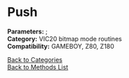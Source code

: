 # Push

**Parameters:** ;  
**Category:** VIC20 bitmap mode routines  
**Compatibility:** GAMEBOY, Z80, Z180  


[Back to Categories](../categories/vic20_bitmap_mode_routines.md)  
[Back to Methods List](../../SUMMARY.md)
